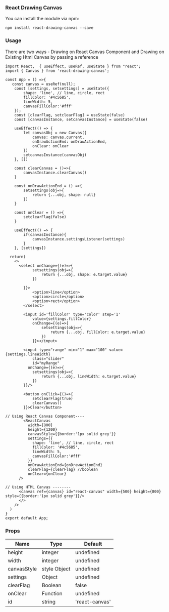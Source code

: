 ### React Drawing Canvas


You can install the module via npm:

 `npm install react-drawing-canvas --save`


### Usage

There are two ways - Drawing on React Canvas Component and Drawing on Existing Html Canvas by passing a reference  

```
import React,  { useEffect, useRef, useState } from "react";
import { Canvas } from 'react-drawing-canvas';
 
const App = () =>{
   const canvas = useRef(null);
    const [settings, setsettings] = useState({
        shape: 'line', // line, circle, rect
        fillColor: '#4c5685',
        lineWidth: 5,
        canvasFillColor:'#fff'
    });
    const [clearFlag, setclearFlag] = useState(false)
    const [canvasInstance, setcanvasInstance] = useState(false)

    useEffect(() => {
        let canvasObj = new Canvas({
            canvas: canvas.current,
            onDrawActionEnd: onDrawActionEnd,
            onClear: onClear
        })
        setcanvasInstance(canvasObj)
    }, [])

    const clearCanvas = ()=>{
        canvasInstance.clearCanvas()
    }

    const onDrawActionEnd = () =>{
        setsettings(obj=>{
            return {...obj, shape: null}
        })
    }

    const onClear = () =>{
        setclearFlag(false)
    }

    useEffect(() => {
        if(canvasInstance){
            canvasInstance.settingsListener(settings)
        }
    }, [settings])

  return(
    <>
      <select onChange={(e)=>{
            setsettings(obj=>{
                return {...obj, shape: e.target.value}
            })
          
        }}>
            <option>line</option>
            <option>circle</option>
            <option>rect</option>
        </select>

        <input id='fillColor' type='color' step='1' 
            value={settings.fillColor} 
            onChange={(e)=>{
                setsettings(obj=>{
                    return {...obj, fillColor: e.target.value}
                })
            }}></input>

        <input type="range" min="1" max="100" value={settings.lineWidth} 
            class="slider" 
            id="myRange"
          onChange={(e)=>{
            setsettings(obj=>{
                return {...obj, lineWidth: e.target.value}
            })
        }}/>

        <button onClick={()=>{
            setclearFlag(true)
            clearCanvas()
        }}>Clear</button>

// Using React Canvas Component----
        <ReactCanvas 
          width={800} 
          height={1200} 
          canvasStyle={{border:'1px solid grey'}} 
          settings={{
            shape: 'line', // line, circle, rect
            fillColor: '#4c5685',
            lineWidth: 5,
            canvasFillColor:'#fff'
          }}
          onDrawActionEnd={onDrawActionEnd}
          clearFlag={clearFlag} //boolean
          onClear={onClear}
      />

// Using HTML Canvas --------
      <canvas ref={canvas} id="react-canvas" width={500} height={800} style={{border:'1px solid grey'}}/>
      </>
    />
  )
}
export default App;
```

### Props

| Name  | Type | Default |
| ------------- | ------------- | ------------- | 
| height  | integer  | undefined |
| width | integer | undefined | 
| canvasStyle | style Object | undefined | 
| settings | Object | undefined | 
| clearFlag | Boolean | false |
| onClear | Function | undefined | 
| id | string | 'react-canvas' |

